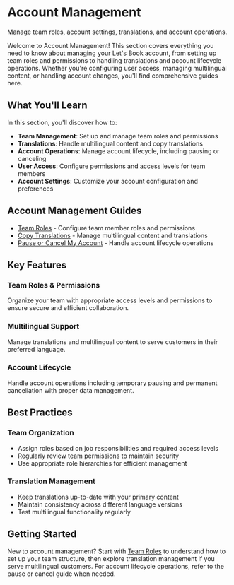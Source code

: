 # Account Management

Manage team roles, account settings, translations, and account operations.

Welcome to Account Management! This section covers everything you need to know about managing your Let's Book account, from setting up team roles and permissions to handling translations and account lifecycle operations. Whether you're configuring user access, managing multilingual content, or handling account changes, you'll find comprehensive guides here.

## What You'll Learn

In this section, you'll discover how to:

- **Team Management**: Set up and manage team roles and permissions
- **Translations**: Handle multilingual content and copy translations
- **Account Operations**: Manage account lifecycle, including pausing or canceling
- **User Access**: Configure permissions and access levels for team members
- **Account Settings**: Customize your account configuration and preferences

## Account Management Guides

- [Team Roles](./team-roles.md) - Configure team member roles and permissions
- [Copy Translations](./copy-translations.md) - Manage multilingual content and translations
- [Pause or Cancel My Account](./pause-or-cancel-my-account.md) - Handle account lifecycle operations

## Key Features

### Team Roles & Permissions
Organize your team with appropriate access levels and permissions to ensure secure and efficient collaboration.

### Multilingual Support
Manage translations and multilingual content to serve customers in their preferred language.

### Account Lifecycle
Handle account operations including temporary pausing and permanent cancellation with proper data management.

## Best Practices

### Team Organization
- Assign roles based on job responsibilities and required access levels
- Regularly review team permissions to maintain security
- Use appropriate role hierarchies for efficient management

### Translation Management
- Keep translations up-to-date with your primary content
- Maintain consistency across different language versions
- Test multilingual functionality regularly

## Getting Started

New to account management? Start with [Team Roles](./team-roles.md) to understand how to set up your team structure, then explore translation management if you serve multilingual customers. For account lifecycle operations, refer to the pause or cancel guide when needed.